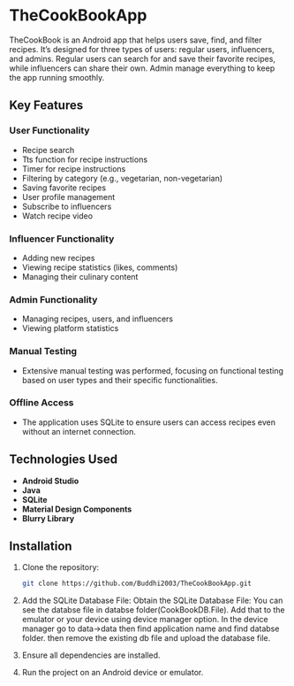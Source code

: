 # TheCookBookApp
TheCookBook is an Android app that helps users save, find, and filter recipes. It’s designed for three types of users: regular users, influencers, and admins. Regular users can search for and save their favorite recipes, while influencers can share their own. Admin manage everything to keep the app running smoothly.

## Key Features
### User Functionality
- Recipe search
- Tts function for recipe instructions
- Timer for recipe instructions
- Filtering by category (e.g., vegetarian, non-vegetarian)
- Saving favorite recipes
- User profile management
- Subscribe to influencers
- Watch recipe video

### Influencer Functionality
- Adding new recipes
- Viewing recipe statistics (likes, comments)
- Managing their culinary content

### Admin Functionality
- Managing recipes, users, and influencers
- Viewing platform statistics

### Manual Testing
- Extensive manual testing was performed, focusing on functional testing based on user types and their specific functionalities.

### Offline Access
- The application uses SQLite to ensure users can access recipes even without an internet connection.

## Technologies Used
- **Android Studio**
- **Java**
- **SQLite**
- **Material Design Components**
- **Blurry Library**

## Installation
1. Clone the repository:
   ```bash
   git clone https://github.com/Buddhi2003/TheCookBookApp.git
2. Add the SQLite Database File:
    Obtain the SQLite Database File: You can see the databse file in databse folder(CookBookDB.File).
    Add that to the emulator or your device using device manager option. In the device manager go to data->data
    then find application name and find databse folder. then remove the existing db file and upload the database file.

3. Ensure all dependencies are installed.

4. Run the project on an Android device or emulator.
